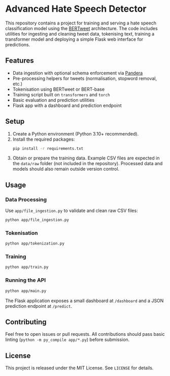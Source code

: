 # Advanced Hate Speech Detector

This repository contains a project for training and serving a hate speech classification model using the [BERTweet](https://github.com/VinAIResearch/BERTweet) architecture. The code includes utilities for ingesting and cleaning tweet data, tokenising text, training a transformer model and deploying a simple Flask web interface for predictions.

## Features

- Data ingestion with optional schema enforcement via [Pandera](https://pandera.readthedocs.io/)
- Pre-processing helpers for tweets (normalisation, stopword removal, etc.)
- Tokenisation using BERTweet or BERT-base
- Training script built on `transformers` and `torch`
- Basic evaluation and prediction utilities
- Flask app with a dashboard and prediction endpoint

## Setup

1. Create a Python environment (Python 3.10+ recommended).
2. Install the required packages:
   ```bash
   pip install -r requirements.txt
   ```
3. Obtain or prepare the training data. Example CSV files are expected in the `data/raw` folder (not included in the repository). Processed data and models should also remain outside version control.

## Usage

### Data Processing

Use `app/file_ingestion.py` to validate and clean raw CSV files:

```bash
python app/file_ingestion.py
```

### Tokenisation

```bash
python app/tokenization.py
```

### Training

```bash
python app/train.py
```

### Running the API

```bash
python app/main.py
```

The Flask application exposes a small dashboard at `/dashboard` and a JSON prediction endpoint at `/predict`.

## Contributing

Feel free to open issues or pull requests. All contributions should pass basic linting (`python -m py_compile app/*.py`) before submission.

## License

This project is released under the MIT License. See `LICENSE` for details.
